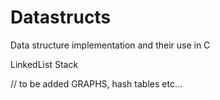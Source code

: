 # Datastructs

Data structure implementation and their use in C 

LinkedList
Stack

// to be added GRAPHS, hash tables etc...
